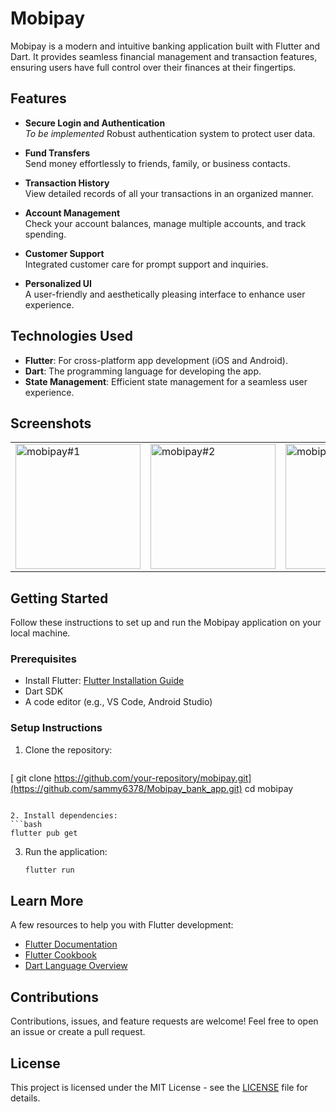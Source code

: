 

# Mobipay

Mobipay is a modern and intuitive banking application built with Flutter and Dart. It provides seamless financial management and transaction features, ensuring users have full control over their finances at their fingertips.

## Features

- **Secure Login and Authentication**  
 *To be implemented*
  Robust authentication system to protect user data.

 

- **Fund Transfers**  
  Send money effortlessly to friends, family, or business contacts.

- **Transaction History**  
  View detailed records of all your transactions in an organized manner.

- **Account Management**  
  Check your account balances, manage multiple accounts, and track spending.

- **Customer Support**  
  Integrated customer care for prompt support and inquiries.

- **Personalized UI**  
  A user-friendly and aesthetically pleasing interface to enhance user experience.

## Technologies Used

- **Flutter**: For cross-platform app development (iOS and Android).  
- **Dart**: The programming language for developing the app.  
- **State Management**: Efficient state management for a seamless user experience.  

## Screenshots

<table style="width:100%; table-layout:fixed; border-collapse:collapse;">
  <tr>
    <td><img src="https://github.com/user-attachments/assets/b1cf0de2-1bb7-406c-a817-84378e219bd5" alt="mobipay#1" width="200"/></td>
    <td><img src="https://github.com/user-attachments/assets/984a0aff-12d5-4496-a35f-8e6fc12f2654" alt="mobipay#2" width="200"/></td>
    <td><img src="https://github.com/user-attachments/assets/33e42af1-4869-4a56-ac1a-0726c86028d5" alt="mobipay#3" width="200"/></td>
  </tr>
</table>


## Getting Started

Follow these instructions to set up and run the Mobipay application on your local machine.

### Prerequisites

- Install Flutter: [Flutter Installation Guide](https://docs.flutter.dev/get-started/install)
- Dart SDK
- A code editor (e.g., VS Code, Android Studio)

### Setup Instructions

1. Clone the repository:
   ```bash
  [ git clone https://github.com/your-repository/mobipay.git](https://github.com/sammy6378/Mobipay_bank_app.git)
   cd mobipay
   ```

2. Install dependencies:
   ```bash
   flutter pub get
   ```

3. Run the application:
   ```bash
   flutter run
   ```

## Learn More

A few resources to help you with Flutter development:

- [Flutter Documentation](https://docs.flutter.dev/)
- [Flutter Cookbook](https://docs.flutter.dev/cookbook)
- [Dart Language Overview](https://dart.dev/guides)

## Contributions

Contributions, issues, and feature requests are welcome! Feel free to open an issue or create a pull request.

## License

This project is licensed under the MIT License - see the [LICENSE](LICENSE) file for details.
